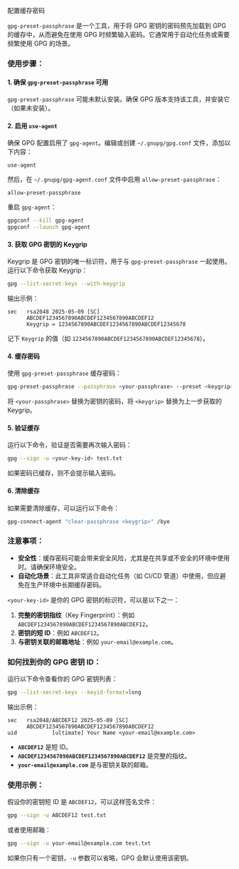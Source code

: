 配置缓存密码

`gpg-preset-passphrase` 是一个工具，用于将 GPG 密钥的密码预先加载到 GPG 的缓存中，从而避免在使用 GPG 时频繁输入密码。它通常用于自动化任务或需要频繁使用 GPG 的场景。

### 使用步骤：

#### 1. **确保 `gpg-preset-passphrase` 可用**
`gpg-preset-passphrase` 可能未默认安装。确保 GPG 版本支持该工具，并安装它（如果未安装）。

#### 2. **启用 `use-agent`**
确保 GPG 配置启用了 `gpg-agent`。编辑或创建 `~/.gnupg/gpg.conf` 文件，添加以下内容：
```plaintext
use-agent
```

然后，在 `~/.gnupg/gpg-agent.conf` 文件中启用 `allow-preset-passphrase`：
```plaintext
allow-preset-passphrase
```

重启 `gpg-agent`：
```bash
gpgconf --kill gpg-agent
gpgconf --launch gpg-agent
```

#### 3. **获取 GPG 密钥的 Keygrip**
Keygrip 是 GPG 密钥的唯一标识符，用于与 `gpg-preset-passphrase` 一起使用。运行以下命令获取 Keygrip：
```bash
gpg --list-secret-keys --with-keygrip
```

输出示例：
```plaintext
sec   rsa2048 2025-05-09 [SC]
      ABCDEF1234567890ABCDEF1234567890ABCDEF12
      Keygrip = 1234567890ABCDEF1234567890ABCDEF12345678
```
记下 `Keygrip` 的值（如 `1234567890ABCDEF1234567890ABCDEF12345678`）。

#### 4. **缓存密码**
使用 `gpg-preset-passphrase` 缓存密码：
```bash
gpg-preset-passphrase --passphrase <your-passphrase> --preset <keygrip>
```
将 `<your-passphrase>` 替换为密钥的密码，将 `<keygrip>` 替换为上一步获取的 Keygrip。

#### 5. **验证缓存**
运行以下命令，验证是否需要再次输入密码：
```bash
gpg --sign -u <your-key-id> test.txt
```
如果密码已缓存，则不会提示输入密码。

#### 6. **清除缓存**
如果需要清除缓存，可以运行以下命令：
```bash
gpg-connect-agent "clear-passphrase <keygrip>" /bye
```

### 注意事项：
- **安全性**：缓存密码可能会带来安全风险，尤其是在共享或不安全的环境中使用时。请确保环境安全。
- **自动化场景**：此工具非常适合自动化任务（如 CI/CD 管道）中使用，但应避免在生产环境中长期缓存密码。


`<your-key-id>` 是你的 GPG 密钥的标识符，可以是以下之一：

1. **完整的密钥指纹**（Key Fingerprint）：例如 `ABCDEF1234567890ABCDEF1234567890ABCDEF12`。
2. **密钥的短 ID**：例如 `ABCDEF12`。
3. **与密钥关联的邮箱地址**：例如 `your-email@example.com`。

### 如何找到你的 GPG 密钥 ID：
运行以下命令查看你的 GPG 密钥列表：
```bash
gpg --list-secret-keys --keyid-format=long
```

输出示例：
```plaintext
sec   rsa2048/ABCDEF12 2025-05-09 [SC]
      ABCDEF1234567890ABCDEF1234567890ABCDEF12
uid           [ultimate] Your Name <your-email@example.com>
```

- **`ABCDEF12`** 是短 ID。
- **`ABCDEF1234567890ABCDEF1234567890ABCDEF12`** 是完整的指纹。
- **`your-email@example.com`** 是与密钥关联的邮箱。

### 使用示例：
假设你的密钥短 ID 是 `ABCDEF12`，可以这样签名文件：
```bash
gpg --sign -u ABCDEF12 test.txt
```

或者使用邮箱：
```bash
gpg --sign -u your-email@example.com test.txt
```

如果你只有一个密钥，`-u` 参数可以省略，GPG 会默认使用该密钥。